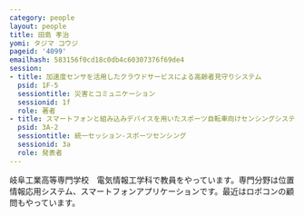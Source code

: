 ```yaml
---
category: people
layout: people
title: 田島 孝治
yomi: タジマ コウジ
pageid: '4099'
emailhash: 583156f0cd18c0db4c60307376f69de4
session:
- title: 加速度センサを活用したクラウドサービスによる高齢者見守りシステム
  psid: 1F-5
  sessiontitle: 災害とコミュニケーション
  sessionid: 1f
  role: 著者
- title: スマートフォンと組み込みデバイスを用いたスポーツ自転車向けセンシングシステムの試作
  psid: 3A-2
  sessiontitle: 統一セッション-スポーツセンシング
  sessionid: 3a
  role: 発表者
---
```

岐阜工業高等専門学校　電気情報工学科で教員をやっています。専門分野は位置情報応用システム、スマートフォンアプリケーションです。最近はロボコンの顧問もやっています。